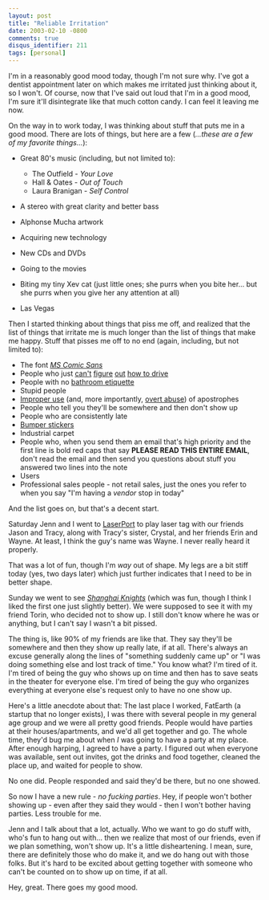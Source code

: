 ```yaml
---
layout: post
title: "Reliable Irritation"
date: 2003-02-10 -0800
comments: true
disqus_identifier: 211
tags: [personal]
---
```

I'm in a reasonably good mood today, though I'm not sure why. I've got a
dentist appointment later on which makes me irritated just thinking
about it, so I won't. Of course, now that I've said out loud that I'm in
a good mood, I'm sure it'll disintegrate like that much cotton candy. I
can feel it leaving me now.

 On the way in to work today, I was thinking about stuff that puts me in
a good mood. There are lots of things, but here are a few (*...these are
a few of my favorite things...*):

- Great 80's music (including, but not limited to):
  - The Outfield - *Your Love*
  - Hall & Oates - *Out of Touch*
  - Laura Branigan - *Self Control*

- A stereo with great clarity and better bass
- Alphonse Mucha artwork
- Acquiring new technology
- New CDs and DVDs
- Going to the movies
- Biting my tiny Xev cat (just little ones; she purrs when you bite
    her... but she purrs when you give her any attention at all)
- Las Vegas

Then I started thinking about things that piss me off, and realized that
the list of things that irritate me is much longer than the list of
things that make me happy. Stuff that pisses me off to no end (again,
including, but not limited to):

- The font [*MS Comic
    Sans*](http://www.microsoft.com/typography/web/fonts/comicsns/default.htm)
- People who just
    [can't](/archive/2002/04/02/a-public-safety-announcement.aspx)
    [figure](/archive/2002/06/13/west-end-traffic.aspx)
    [out](/archive/2002/11/04/another-traffic-lesson.aspx) [how to
    drive](/archive/2002/12/09/crash.aspx)
- People with no [bathroom
    etiquette](/archive/2002/02/28/the-previously-unwritten-rules-of-bathroom-etiquette.aspx)
- Stupid people
- [Improper
    use](http://owl.english.purdue.edu/handouts/grammar/g_apost.html)
    (and, more importantly, [overt
    abuse](http://www.salon.com/news/col/huff/2002/12/17/apostrophe/?x))
    of apostrophes
- People who tell you they'll be somewhere and then don't show up
- People who are consistently late
- [Bumper stickers](/archive/2002/03/22/bumper-statements.aspx)
- Industrial carpet
- People who, when you send them an email that's high priority and the
    first line is bold red caps that say **PLEASE READ THIS ENTIRE
    EMAIL**, don't read the email and then send you questions about
    stuff you answered two lines into the note
- Users
- Professional sales people - not retail sales, just the ones you
    refer to when you say "I'm having a *vendor* stop in today"

And the list goes on, but that's a decent start.

 Saturday Jenn and I went to
[LaserPort](http://www.laserportofbeaverton.com/) to play laser tag with
our friends Jason and Tracy, along with Tracy's sister, Crystal, and her
friends Erin and Wayne. At least, I think the guy's name was Wayne. I
never really heard it properly.

 That was a lot of fun, though I'm *way* out of shape. My legs are a bit
stiff today (yes, two days later) which just further indicates that I
need to be in better shape.

 Sunday we went to see [*Shanghai
Knights*](http://us.imdb.com/Title?0300471) (which was fun, though I
think I liked the first one just slightly better). We were supposed to
see it with my friend Torin, who decided not to show up. I still don't
know where he was or anything, but I can't say I wasn't a bit pissed.

 The thing is, like 90% of my friends are like that. They say they'll be
somewhere and then they show up really late, if at all. There's always
an excuse generally along the lines of "something suddenly came up" or
"I was doing something else and lost track of time." You know what? I'm
tired of it. I'm tired of being the guy who shows up on time and then
has to save seats in the theater for everyone else. I'm tired of being
the guy who organizes everything at everyone else's request only to have
no one show up.

 Here's a little anecdote about that: The last place I worked, FatEarth
(a startup that no longer exists), I was there with several people in my
general age group and we were all pretty good friends. People would have
parties at their houses/apartments, and we'd all get together and go.
The whole time, they'd bug me about when *I* was going to have a party
at my place. After enough harping, I agreed to have a party. I figured
out when everyone was available, sent out invites, got the drinks and
food together, cleaned the place up, and waited for people to show.

 No one did. People responded and said they'd be there, but no one
showed.

 So now I have a new rule - *no fucking parties*. Hey, if people won't
bother showing up - even after they said they would - then I won't
bother having parties. Less trouble for me.

 Jenn and I talk about that a lot, actually. Who we want to go do stuff
with, who's fun to hang out with... then we realize that most of our
friends, even if we plan something, won't show up. It's a little
disheartening. I mean, sure, there are definitely those who do make it,
and we do hang out with those folks. But it's hard to be excited about
getting together with someone who can't be counted on to show up on
time, if at all.

 Hey, great. There goes my good mood.
